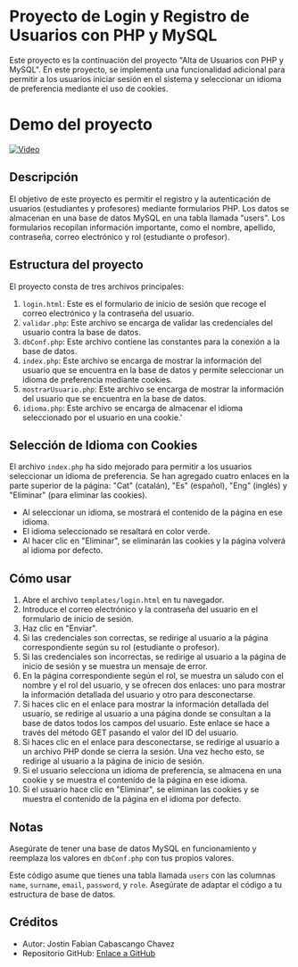 # Proyecto de Login y Registro de Usuarios con PHP y MySQL

Este proyecto es la continuación del proyecto "Alta de Usuarios con PHP y MySQL". En este proyecto, se implementa una funcionalidad adicional para permitir a los usuarios iniciar sesión en el sistema y seleccionar un idioma de preferencia mediante el uso de cookies.
# Demo del proyecto
[![Video](https://drive.google.com/uc?export=view&id=1PpTzvj27zGk31P6q5mVSFzojhwdZuB0o)](https://drive.google.com/uc?export=view&id=1PpTzvj27zGk31P6q5mVSFzojhwdZuB0o)

## Descripción

El objetivo de este proyecto es permitir el registro y la autenticación de usuarios (estudiantes y profesores) mediante formularios PHP. Los datos se almacenan en una base de datos MySQL en una tabla llamada "users". Los formularios recopilan información importante, como el nombre, apellido, contraseña, correo electrónico y rol (estudiante o profesor).

## Estructura del proyecto

El proyecto consta de tres archivos principales:

1. `login.html`: Este es el formulario de inicio de sesión que recoge el correo electrónico y la contraseña del usuario.
2. `validar.php`: Este archivo se encarga de validar las credenciales del usuario contra la base de datos.
3. `dbConf.php`: Este archivo contiene las constantes para la conexión a la base de datos.
4. `index.php`: Este archivo se encarga de mostrar la información del usuario que se encuentra en la base de datos y permite seleccionar un idioma de preferencia mediante cookies.
5. `mostrarUsuario.php`: Este archivo se encarga de mostrar la información del usuario que se encuentra en la base de datos.
6. `idioma.php`: Este archivo se encarga de almacenar el idioma seleccionado por el usuario en una cookie.'

## Selección de Idioma con Cookies

El archivo `index.php` ha sido mejorado para permitir a los usuarios seleccionar un idioma de preferencia. Se han agregado cuatro enlaces en la parte superior de la página: "Cat" (catalán), "Es" (español), "Eng" (inglés) y "Eliminar" (para eliminar las cookies).

- Al seleccionar un idioma, se mostrará el contenido de la página en ese idioma.
- El idioma seleccionado se resaltará en color verde.
- Al hacer clic en "Eliminar", se eliminarán las cookies y la página volverá al idioma por defecto.

## Cómo usar

1. Abre el archivo `templates/login.html` en tu navegador.
2. Introduce el correo electrónico y la contraseña del usuario en el formulario de inicio de sesión.
3. Haz clic en "Enviar".
4. Si las credenciales son correctas, se redirige al usuario a la página correspondiente según su rol (estudiante o profesor).
5. Si las credenciales son incorrectas, se redirige al usuario a la página de inicio de sesión y se muestra un mensaje de error.
6. En la página correspondiente según el rol, se muestra un saludo con el nombre y el rol del usuario, y se ofrecen dos enlaces: uno para mostrar la información detallada del usuario y otro para desconectarse.
7. Si haces clic en el enlace para mostrar la información detallada del usuario, se redirige al usuario a una página donde se consultan a la base de datos todos los campos del usuario. Este enlace se hace a través del método GET pasando el valor del ID del usuario.
8. Si haces clic en el enlace para desconectarse, se redirige al usuario a un archivo PHP donde se cierra la sesión. Una vez hecho esto, se redirige al usuario a la página de inicio de sesión.
9. Si el usuario selecciona un idioma de preferencia, se almacena en una cookie y se muestra el contenido de la página en ese idioma.
10. Si el usuario hace clic en "Eliminar", se eliminan las cookies y se muestra el contenido de la página en el idioma por defecto.

## Notas

Asegúrate de tener una base de datos MySQL en funcionamiento y reemplaza los valores en `dbConf.php` con tus propios valores.

Este código asume que tienes una tabla llamada `users` con las columnas `name`, `surname`, `email`, `password`, y `role`. Asegúrate de adaptar el código a tu estructura de base de datos.

## Créditos

- Autor: Jostin Fabian Cabascango Chavez
- Repositorio GitHub: [Enlace a GitHub](https://github.com/JostinCabascango)
